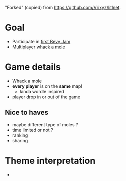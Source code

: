 "Forked" (copied) from https://github.com/Vrixyz/litlnet.

# Goal

- Participate in [first Bevy Jam](https://itch.io/jam/bevy-jam-1)
- Multiplayer [whack a mole](https://en.wikipedia.org/wiki/Whac-A-Mole)

# Game details

- Whack a mole
- **every player** is on the **same** map!
    - kinda wordle inspired
- player drop in or out of the game

## Nice to haves
- maybe different type of moles ?
- time limited or not ?
- ranking
- sharing

# Theme interpretation

- 